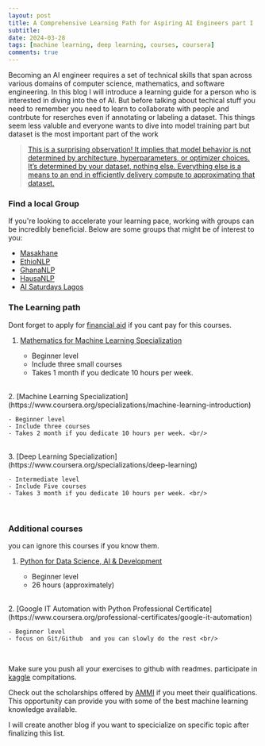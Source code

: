 ```yaml
---
layout: post
title: A Comprehensive Learning Path for Aspiring AI Engineers part I
subtitle: 
date: 2024-03-28
tags: [machine learning, deep learning, courses, coursera]
comments: true
---
```




Becoming an AI engineer requires a set of technical skills that span across various domains of computer science, mathematics, and software engineering. In this blog I will introduce a learning guide for a person who is interested in diving into the of AI. But before talking about 
techical stuff you need to remember you need to learn to collaborate with people and contrbute for reserches even if annotating or labeling a dataset. This things seem less valuble and everyone wants to dive into model training part but dataset is the most important part of the work

> [This is a surprising observation! It implies that model behavior is not determined by architecture, hyperparameters, or optimizer choices. It’s determined by your dataset, nothing else. Everything else is a means to an end in efficiently delivery compute to approximating that dataset.](https://nonint.com/2023/06/10/the-it-in-ai-models-is-the-dataset/)


### Find a local Group 

If you're looking to accelerate your learning pace, working with groups can be incredibly beneficial. Below are some groups that might be of interest to you:

- [Masakhane](https://www.masakhane.io/)
- [EthioNLP](https://ethionlp.github.io/)
- [GhanaNLP](https://ghananlp.org/)
- [HausaNLP](https://hausanlp.github.io/)
- [AI Saturdays Lagos](https://aisaturdayslagos.github.io/)


### The Learning path 

Dont forget to apply for [financial aid](https://www.youtube.com/watch?v=YD0pop4eyr4&ab_channel=CalebDigest) if you cant pay for this courses.

1. [Mathematics for Machine Learning Specialization](https://www.coursera.org/specializations/mathematics-machine-learning)

    - Beginner level
    - Include three small courses 
    - Takes 1 month if you dedicate 10 hours per week. <br/>
<br/>
2. [Machine Learning Specialization](https://www.coursera.org/specializations/machine-learning-introduction)

    - Beginner level
    - Include three courses 
    - Takes 2 month if you dedicate 10 hours per week. <br/>
<br/>
3. [Deep Learning Specialization](https://www.coursera.org/specializations/deep-learning)

    - Intermediate level
    - Include Five courses 
    - Takes 3 month if you dedicate 10 hours per week. <br/>
<br/>


### Additional courses 

you can ignore this courses if you know them.

1. [Python for Data Science, AI & Development](https://www.coursera.org/learn/python-for-applied-data-science-ai?)

    - Beginner level
    - 26 hours (approximately) <br/>
<br/>
2. [Google IT Automation with Python Professional Certificate](https://www.coursera.org/professional-certificates/google-it-automation)

    - Beginner level
    - focus on Git/Github  and you can slowly do the rest <br/>
<br/>

Make sure you push all your exercises to github with readmes. participate in [kaggle](https://www.kaggle.com/) compitations.

Check out the scholarships offered by [AMMI](https://aimsammi.org/) if you meet their qualifications. This opportunity can provide you with some of the best machine learning knowledge available.

I will create another blog if you want to specicialize on specific topic after finalizing this list.